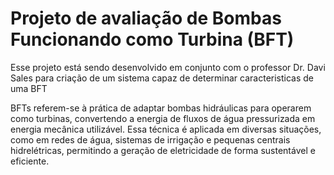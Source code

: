 # Projeto de avaliação de Bombas Funcionando como Turbina (BFT)
Esse projeto está sendo desenvolvido em conjunto com o professor Dr. Davi Sales para criação de um sistema capaz de determinar caracteristicas de uma BFT

BFTs referem-se à prática de adaptar bombas hidráulicas para operarem como turbinas, convertendo a energia de fluxos de água pressurizada em energia mecânica utilizável. Essa técnica é aplicada em diversas situações, como em redes de água, sistemas de irrigação e pequenas centrais hidrelétricas, permitindo a geração de eletricidade de forma sustentável e eficiente.
